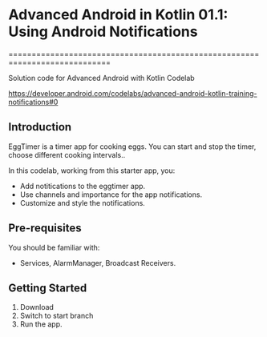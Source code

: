 # Advanced Android in Kotlin 01.1: Using Android Notifications

============================================================================

Solution code for Advanced Android with Kotlin Codelab 

https://developer.android.com/codelabs/advanced-android-kotlin-training-notifications#0

Introduction
------------

EggTimer is a timer app for cooking eggs.
You can start and stop the timer, choose different cooking intervals.. 

In this codelab, working from this starter app, you:

* Add notitications to the eggtimer app.
* Use channels and importance for the app notifications. 
* Customize and style the notifications.


Pre-requisites
--------------

You should be familiar with:

* Services, AlarmManager, Broadcast Receivers.


Getting Started
---------------

1. Download
2. Switch to start branch
3. Run the app.

